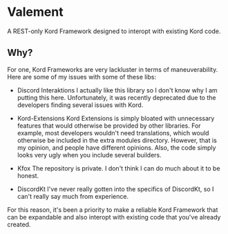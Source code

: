 # Valement

A REST-only Kord Framework designed to interopt with existing Kord code.

## Why?

For one, Kord Frameworks are very lackluster in terms of maneuverability. Here are some of my issues with some of these
libs:

- Discord Interaktions
  I actually like this library so I don't know why I am putting this here. Unfortunately, it was recently deprecated due
  to
  the developers finding several issues with Kord.

- Kord-Extensions
  Kord Extensions is simply bloated with unnecessary features that would otherwise be provided by other libraries. For
  example,
  most developers wouldn't need translations, which would otherwise be included in the extra modules directory. However,
  that
  is my opinion, and people have different opinions. Also, the code simply looks very ugly when you include several
  builders.

- Kfox
  The repository is private. I don't think I can do much about it to be honest.

- DiscordKt
  I've never really gotten into the specifics of DiscordKt, so I can't really say much from experience.

For this reason, it's been a priority to make a reliable Kord Framework that can be expandable and also interopt with
existing
code that you've already created. 
